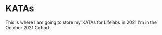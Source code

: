 # KATAs
This is where I am going to store my KATAs for Lifelabs in 2021
I'm in the October 2021 Cohort
